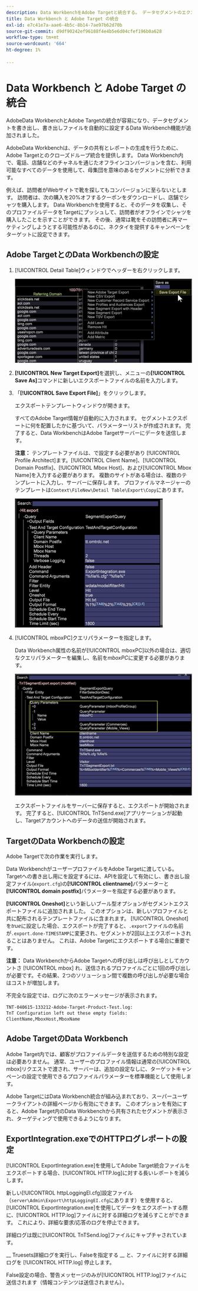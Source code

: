 ```yaml
---
description: Data WorkbenchをAdobe Targetと統合する。 データセグメントのエクスポートとエクスポートファイルの自動入力。
title: Data Workbench と Adobe Target の統合
exl-id: e7c41e7a-aae6-4b5c-8b14-7ae97b62d70b
source-git-commit: d9df90242ef96188f4e4b5e6d04cfef196b0a628
workflow-type: tm+mt
source-wordcount: '664'
ht-degree: 1%

---
```


# Data Workbench と Adobe Target の統合

AdobeData WorkbenchとAdobe Targetの統合が容易になり、データセグメントを書き出し、書き出しファイルを自動的に設定するData Workbench機能が追加されました。

AdobeData Workbenchは、データの共有とレポートの生成を行うために、Adobe Targetとのクローズドループ統合を提供します。 Data Workbench内で、電話、店舗などのチャネルを通じたオフラインコンバージョンを含む、利用可能なすべてのデータを使用して、母集団を意味のあるセグメントに分析できます。

例えば、訪問者がWebサイトで靴を探してもコンバージョンに至らないとします。 訪問者は、次の購入を20%オフするクーポンをダウンロードし、店舗でシャツを購入します。 Data Workbenchを使用すると、そのデータを収集し、そのプロファイルデータをTargetにプッシュして、訪問者がオフラインでシャツを購入したことを示すことができます。 その後、通常は靴をその訪問者に再マーケティングしようとする可能性があるのに、ネクタイを提供するキャンペーンをターゲットに設定できます。

## Adobe TargetとのData Workbenchの設定

1. [!UICONTROL Detail Table]ウィンドウでヘッダーを右クリックします。

   ![](assets/insight-to-tnt.png)

1. **[!UICONTROL New Target Export]**&#x200B;を選択し、メニューの&#x200B;**[!UICONTROL Save As]**&#x200B;コマンドに新しいエクスポートファイルの名前を入力します。

1. 「**[!UICONTROL Save Export File]**」をクリックします。

   エクスポートテンプレートウィンドウが開きます。

   すべてのAdobe Target情報が自動的に入力されます。 セグメントエクスポートに何を配置したかに基づいて、パラメーターリストが作成されます。 完了すると、Data WorkbenchはAdobe Targetサーバーにデータを送信します。

   **注意：** テンプレートファイルは、で設定する必要があり [!UICONTROL Profile Architect]ます。[!UICONTROL Client Name]、[!UICONTROL Domain Postfix]、[!UICONTROL Mbox Host]、および[!UICONTROL Mbox Name]を入力する必要があります。 複数のサイトがある場合は、複数のテンプレートに入力し、サーバーに保存します。 プロファイルマネージャーのテンプレートは`Context\FileNew\Detail Table\Export\Copy`にあります。

   ![](assets/insight-to-tnt1.png)

1. [!UICONTROL mboxPC]クエリパラメーターを指定します。

   Data Workbench属性の名前が[!UICONTROL mboxPC]以外の場合は、適切なクエリパラメーターを編集し、名前を&#x200B;_mboxPC_&#x200B;に変更する必要があります。

   ![](assets/insight-to-tnt2.png)

   エクスポートファイルをサーバーに保存すると、エクスポートが開始されます。 完了すると、[!UICONTROL TnTSend.exe]アプリケーションが起動し、Targetアカウントへのデータの送信が開始されます。

## TargetのData Workbenchの設定

Adobe Targetで次の作業を実行します。

Data WorkbenchがユーザープロファイルをAdobe Targetに渡している。 Targetへの書き出し用にを設定するには、APIを設定して有効にし、書き出し設定ファイル(`export.cfg`)の&#x200B;**[!UICONTROL clientname]**&#x200B;パラメーターと&#x200B;**[!UICONTROL domain postfix]**&#x200B;パラメーターを指定する必要があります。

**[!UICONTROL Oneshot]**&#x200B;という新しいブール型オプションがセグメントエクスポートファイルに追加されました。 このオプションは、新しいプロファイルと共に配布されるテンプレートファイルに含まれます。 [!UICONTROL Oneshot]を&#x200B;_true_&#x200B;に設定した場合、エクスポートが完了すると、`.export`ファイルの名前が`.export.done-TIMESTAMP`に変更され、セグメントが2回以上エクスポートされることはありません。 これは、Adobe Targetにエクスポートする場合に重要です。

**注意：** Data WorkbenchからAdobe Targetへの呼び出しは呼び出しとしてカウントさ [!UICONTROL mbox] れ、送信されるプロファイルごとに1回の呼び出しが必要です。その結果、2つのソリューション間で複数の呼び出しが必要な場合はコストが増加します。

不完全な設定では、ログに次のエラーメッセージが表示されます。

```
TNT-040615-133212-Adobe-Target-Product-Test.log:
TnT Configuration left out these empty fields:
ClientName,MboxHost,MboxName
```

## Adobe TargetのData Workbench

Adobe Target内では、顧客がプロファイルデータを送信するための特別な設定は必要ありません。 通常、ユーザーのプロファイル情報は通常の[!UICONTROL mbox]リクエストで渡され、サーバーは、追加の設定なしに、ターゲットキャンペーンの設定で使用できるプロファイルパラメーターを標準機能として使用します。

Adobe TargetにはData Workbench統合が組み込まれており、スーパーユーザークライアントの詳細ページから有効にできます。 このオプションを有効にすると、Adobe Target内のData Workbenchから共有されたセグメントが表示され、ターゲティングで使用できるようになります。

## ExportIntegration.exeでのHTTPログレポートの設定

[!UICONTROL ExportIntegration.exe]を使用してAdobe Target統合ファイルをエクスポートする場合、[!UICONTROL HTTP.log]に対する長いレポートを減らします。

新しい[!UICONTROL httpLoggingEI.cfg]設定ファイル（`server\Admin\Export\httpLoggingEI.cfg`にあります）を使用すると、[!UICONTROL ExportIntegration.exe]を使用してデータをエクスポートする際に、[!UICONTROL HTTP.log]ファイルに対する詳細ログを減らすことができます。 これにより、詳細な要求/応答のログを停止できます。

詳細ログは既に[!UICONTROL TnTSend.log]ファイルにキャプチャされています。

__ Truesets詳細ログを実行し、Falseを指定する __ と、ファイルに対する詳細ログを [!UICONTROL HTTP.log] 停止します。

False設定の場合、警告メッセージのみが[!UICONTROL HTTP.log]ファイルに送信されます（情報コンテンツは送信されません）。

